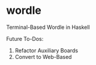 # wordle

Terminal-Based Wordle in Haskell

Future To-Dos:
1) Refactor Auxiliary Boards
2) Convert to Web-Based
